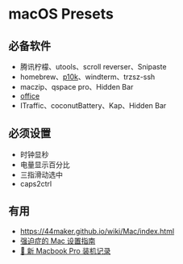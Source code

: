 # macOS Presets

## 必备软件
- 腾讯柠檬、utools、scroll reverser、Snipaste
- homebrew、[p10k](https://eric-gitta-moore.github.io/2023/zsh-install-powerlevel10k-install-the-p10k-plug-in/)、windterm、trzsz-ssh
- maczip、qspace pro、Hidden Bar
- [office](https://gist.github.com/zthxxx/9ddc171d00df98cbf8b4b0d8469ce90a)
- ITraffic、coconutBattery、Kap、Hidden Bar

## 必须设置
- 时钟显秒
- 电量显示百分比
- 三指滑动选中
- caps2ctrl

## 有用
- https://44maker.github.io/wiki/Mac/index.html
- [强迫症的 Mac 设置指南](https://github.com/macdao/ocds-guide-to-setting-up-mac)
- [📝 新 Macbook Pro 装机记录](https://www.rustc.cloud/mac-install)
